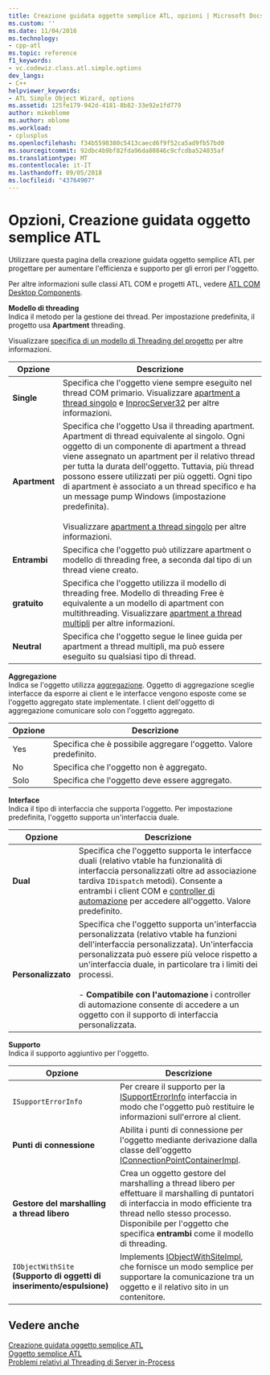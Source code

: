 ```yaml
---
title: Creazione guidata oggetto semplice ATL, opzioni | Microsoft Docs
ms.custom: ''
ms.date: 11/04/2016
ms.technology:
- cpp-atl
ms.topic: reference
f1_keywords:
- vc.codewiz.class.atl.simple.options
dev_langs:
- C++
helpviewer_keywords:
- ATL Simple Object Wizard, options
ms.assetid: 125fe179-942d-4181-8b82-33e92e1fd779
author: mikeblome
ms.author: mblome
ms.workload:
- cplusplus
ms.openlocfilehash: f34b5598380c5413caecd6f9f52ca5ad9fb57bd0
ms.sourcegitcommit: 92dbc4b9bf82fda96da80846c9cfcdba524035af
ms.translationtype: MT
ms.contentlocale: it-IT
ms.lasthandoff: 09/05/2018
ms.locfileid: "43764907"
---
```

# <a name="options-atl-simple-object-wizard"></a>Opzioni, Creazione guidata oggetto semplice ATL

Utilizzare questa pagina della creazione guidata oggetto semplice ATL per progettare per aumentare l'efficienza e supporto per gli errori per l'oggetto.

Per altre informazioni sulle classi ATL COM e progetti ATL, vedere [ATL COM Desktop Components](../../atl/atl-com-desktop-components.md).

**Modello di threading**  
Indica il metodo per la gestione dei thread. Per impostazione predefinita, il progetto usa **Apartment** threading.

Visualizzare [specifica di un modello di Threading del progetto](../../atl/specifying-the-threading-model-for-a-project-atl.md) per altre informazioni.

|Opzione|Descrizione|
|------------|-----------------|
|**Single**|Specifica che l'oggetto viene sempre eseguito nel thread COM primario. Visualizzare [apartment a thread singolo](/windows/desktop/com/single-threaded-apartments) e [InprocServer32](/windows/desktop/com/inprocserver32) per altre informazioni.|
|**Apartment**|Specifica che l'oggetto Usa il threading apartment. Apartment di thread equivalente al singolo. Ogni oggetto di un componente di apartment a thread viene assegnato un apartment per il relativo thread per tutta la durata dell'oggetto. Tuttavia, più thread possono essere utilizzati per più oggetti. Ogni tipo di apartment è associato a un thread specifico e ha un message pump Windows (impostazione predefinita).<br /><br /> Visualizzare [apartment a thread singolo](/windows/desktop/com/single-threaded-apartments) per altre informazioni.|
|**Entrambi**|Specifica che l'oggetto può utilizzare apartment o modello di threading free, a seconda dal tipo di un thread viene creato.|
|**gratuito**|Specifica che l'oggetto utilizza il modello di threading free. Modello di threading Free è equivalente a un modello di apartment con multithreading. Visualizzare [apartment a thread multipli](/windows/desktop/com/multithreaded-apartments) per altre informazioni.|
|**Neutral**|Specifica che l'oggetto segue le linee guida per apartment a thread multipli, ma può essere eseguito su qualsiasi tipo di thread.|

**Aggregazione**  
Indica se l'oggetto utilizza [aggregazione](/windows/desktop/com/aggregation). Oggetto di aggregazione sceglie interfacce da esporre ai client e le interfacce vengono esposte come se l'oggetto aggregato state implementate. I client dell'oggetto di aggregazione comunicare solo con l'oggetto aggregato.

|Opzione|Descrizione|
|------------|-----------------|
|Yes|Specifica che è possibile aggregare l'oggetto. Valore predefinito.|
|No|Specifica che l'oggetto non è aggregato.|
|Solo|Specifica che l'oggetto deve essere aggregato.|

**Interface**  
Indica il tipo di interfaccia che supporta l'oggetto. Per impostazione predefinita, l'oggetto supporta un'interfaccia duale.

|Opzione|Descrizione|
|------------|-----------------|
|**Dual**|Specifica che l'oggetto supporta le interfacce duali (relativo vtable ha funzionalità di interfaccia personalizzati oltre ad associazione tardiva `IDispatch` metodi). Consente a entrambi i client COM e [controller di automazione](../../mfc/automation-clients.md) per accedere all'oggetto. Valore predefinito.|
|**Personalizzato**|Specifica che l'oggetto supporta un'interfaccia personalizzata (relativo vtable ha funzioni dell'interfaccia personalizzata). Un'interfaccia personalizzata può essere più veloce rispetto a un'interfaccia duale, in particolare tra i limiti dei processi.<br /><br /> -   **Compatibile con l'automazione** i controller di automazione consente di accedere a un oggetto con il supporto di interfaccia personalizzata.|

**Supporto**  
Indica il supporto aggiuntivo per l'oggetto.

|Opzione|Descrizione|
|------------|-----------------|
|`ISupportErrorInfo`|Per creare il supporto per la [ISupportErrorInfo](../../atl/reference/isupporterrorinfoimpl-class.md) interfaccia in modo che l'oggetto può restituire le informazioni sull'errore al client.|
|**Punti di connessione**|Abilita i punti di connessione per l'oggetto mediante derivazione dalla classe dell'oggetto [IConnectionPointContainerImpl](../../atl/reference/iconnectionpointcontainerimpl-class.md).|
|**Gestore del marshalling a thread libero**|Crea un oggetto gestore del marshalling a thread libero per effettuare il marshalling di puntatori di interfaccia in modo efficiente tra thread nello stesso processo. Disponibile per l'oggetto che specifica **entrambi** come il modello di threading.|
|`IObjectWithSite` **(Supporto di oggetti di inserimento/espulsione)**|Implements [IObjectWithSiteImpl](../../atl/reference/iobjectwithsiteimpl-class.md), che fornisce un modo semplice per supportare la comunicazione tra un oggetto e il relativo sito in un contenitore.|

## <a name="see-also"></a>Vedere anche

[Creazione guidata oggetto semplice ATL](../../atl/reference/atl-simple-object-wizard.md)   
[Oggetto semplice ATL](../../atl/reference/adding-an-atl-simple-object.md)   
[Problemi relativi al Threading di Server in-Process](/windows/desktop/com/in-process-server-threading-issues)

